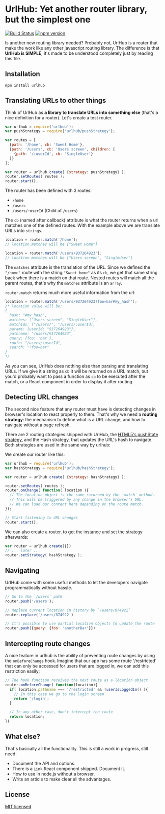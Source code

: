UrlHub: Yet another router library, but the simplest one
======================================================
[![Build Status](https://secure.travis-ci.org/arqex/freezer.svg)](https://travis-ci.org/arqex/urlhub)
[![npm version](https://badge.fury.io/js/urlhub.svg)](http://badge.fury.io/js/urlhub)

Is another new routing library needed? Probably not, UrlHub is a router that make the work like any other javascript routing library. The difference is that **UrlHub is SIMPLE**, it's made to be understood completely just by reading this file.

## Installation

```
npm install urlhub
```

## Translating URLs to other things

Think of UrlHub as **a library to translate URLs into something else** (that's a nice definition for a router). Let's create a test router.

```js
var urlhub = require('urlhub');
var pushStrategy = require('urlhub/pushStrategy');

var routes = [
  {path: '/home', cb: 'Sweet Home'},
  {path: '/users', cb: 'Users screen', children: [
    {path: '/:userId', cb: 'SingleUser'}
  ]}
];

var router = urlhub.create( {strategy: pushStrategy} );
router.setRoutes( routes );
router.start();
```

The router has been defined with 3 routes:
- `/home`
- `/users`
- `/users/:userId` (Child of `/users`)

The `cb` (named after callback) attribute is what the router returns when a url matches one of the defined routes. With the example above we are translate URLs into `strings`.

```js
location = router.match('/home');
// location.matches will be ["Sweet Home"]

location = router.match('/users/937264923');
// location matches will be ["Users screen", "SingleUser"]
```

The `matches` attribute is the translation of the URL. Since we defined the `"/home"` route with the string `"Sweet home"` as its `cb`, we get that same string back when there is a match on that route. Nested routes will match all the parent routes, that's
why the `matches` attribute is an `array`.

`router.match` returns much more useful information from the url:
```js
location = router.match('/users/937264923?foo=bar#my_hash');
/* location value will be:
{
  hash: "#my_hash",
  matches: ["Users screen", "SingleUser"],
  matchIds: ["/users/", "/users/:userId], 
  params: {userId: "937264923"},
  pathname: "/users/937264923",
  query: {foo: 'bar'},
  route: "/users/:userId",
  search: "?foo=bar"
}
*/
```

As you can see, UrlHub does nothing else than parsing and translating URLs. If we give it a string as `cb` it will be returned on a URL match, but you'd probably want to pass a function as `cb` to be executed after the match, or a React component in order to display it after routing.

## Detecting URL changes
The second nice feature that any router must have is detecting changes in browser's location to react properly to them. That's why we need a **routing strategy**: the mechanism to define what is a URL change, and how to navigate without a page refresh.

There are 2 routing strategies shipped with UrlHub, the [HTML5's pushState strategy](https://developer.mozilla.org/en-US/docs/Web/API/History_API), and the Hash strategy, that updates the URL's hash to navigate. Both strategies are used in the same way by urlhub:

We create our router like this:
```js
var urlhub = require('urlhub');
var hashStrategy = require('urlhub/hashStrategy');

var router = urlhub.create( {strategy: hashStrategy} );

router.setRoutes( routes );
router.onChange( function( location ){
  // The location object is the same returned by the `match` method.
  // This will be triggered by any change in the browser's URL.
  // We can load our content here depending on the route match.
});

// Start listening to URL changes
router.start();
```

We can also create a router, to get the instance and set the strategy afterwards:
```js
var router = urlhub.create({})
// ... later ...
router.setStrategy( hashStrategy );
``` 

## Navigating
UrlHub come with some useful methods to let the developers navigate programmatically without hassle.

```js
// Go to the `/users` path
router.push('/users');

// Replace current location in history by `/users/874922`
router.replace('/users/874922')

// It's possible to use partial location objects to update the route
router.push({query: {foo: 'anotherBar'}})
```

## Intercepting route changes
A nice feature in urlhub is the ability of preventing route changes by using the `onBeforeChange` hook. Imagine that our app has some route '/restricted' that can only be accessed for users that are logged in, we can add this restriction easily:
```js
// The hook function receives the next route as a location object
router.onBeforeChange( function(location){
  if( location.pathname === '/restricted' && !userIsLoggedIn() ){
    // In this case we go to the login screen
    return '/login';
  }

  // In any other case, don't intercept the route
  return location;
})
```

## What else?
That's basically all the functionality. This is still a work in progress, still need:
* Document the API and options.
* There is a `Link` React component shipped. Document it.
* How to use in node.js without a browser.
* Write an article to make clear all the advantages.


## License
[MIT licensed](LICENSE)
